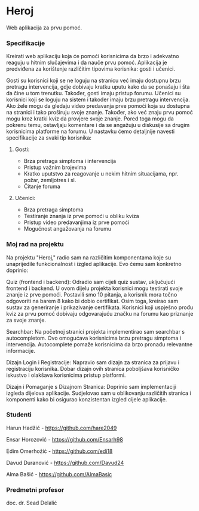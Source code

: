 # Heroj
Web aplikacija za prvu pomoć.

### Specifikacije
Kreirati web aplikaciju koja će pomoći korisnicima da brzo i adekvatno reaguju u hitnim slučajevima i da nauče prvu pomoć. 
Aplikacija je predviđena za korištenje različitim tipovima korisnika: gosti i učenici.

Gosti su korisnici koji se ne loguju na stranicu već imaju dostupnu brzu pretragu intervencija, gdje dobivaju kratku uputu kako da se ponašaju i šta da čine u tom trenutku. Također, gosti imaju pristup forumu. 
Učenici su korisnici koji se loguju na sistem i također imaju brzu pretragu intervencija. Ako žele mogu da gledaju video predavanja prve pomoći koja su dostupna na stranici i tako proširuju svoje znanje. Također, ako već znaju prvu pomoć mogu kroz kratki kviz da provjere svoje znanje. Pored toga mogu da pokrenu temu, ostavljaju komentare i da se angažuju u diskusije sa drugim korisnicima platforme na forumu. 
U nastavku ćemo detaljnije navesti specifikacije za svaki tip korisnika:
1. Gosti:
   - Brza pretraga simptoma i intervencija
   - Pristup važnim brojevima
   - Kratko uputstvo za reagovanje u nekim hitnim situacijama, npr. požar, zemljotres i sl. 
   - Čitanje foruma

2. Učenici:
   - Brza pretraga simptoma
   - Testiranje znanja iz prve pomoći u obliku kviza
   - Pristup video predavanjima iz prve pomoći
   - Mogućnost angažovanja na forumu

### Moj rad na projektu

Na projektu "Heroj," radio sam na različitim komponentama koje su unaprijedile funkcionalnost i izgled aplikacije. Evo čemu sam konkretno doprinio:

Quiz (frontend i backend): Odradio sam cijeli quiz sustav, uključujući frontend i backend. U ovom dijelu projekta korisnici mogu testirati svoje znanje iz prve pomoći. Postavili smo 10 pitanja, a korisnik mora točno odgovoriti na barem 8 kako bi dobio certifikat. Osim toga, kreirao sam sustav za generiranje i prikazivanje certifikata. Korisnici koji uspješno prođu kviz za prvu pomoć dobivaju odgovarajuću značku na forumu kao priznanje za svoje znanje.

Searchbar: Na početnoj stranici projekta implementirao sam searchbar s autocompletom. Ovo omogućava korisnicima brzu pretragu simptoma i intervencija. Autocomplete pomaže korisnicima da brzo pronađu relevantne informacije.

Dizajn Login i Registracije: Napravio sam dizajn za stranica za prijavu i registraciju korisnika. Dobar dizajn ovih stranica poboljšava korisničko iskustvo i olakšava korisnicima pristup platformi.

Dizajn i Pomaganje s Dizajnom Stranica: Doprinio sam implementaciji izgleda dijelova aplikacije. Sudjelovao sam u oblikovanju različitih stranica i komponenti kako bi osigurao konzistentan izgled cijele aplikacije.

### Studenti

Harun Hadžić - https://github.com/hare2049

Ensar Horozović -  https://github.com/Ensarh98

Edim Omerhožić - https://github.com/edi18

Davud Duranović - https://github.com/Davud24

Alma Bašić - https://github.com/AlmaBasic

### Predmetni profesor 
doc. dr. Sead Delalić
